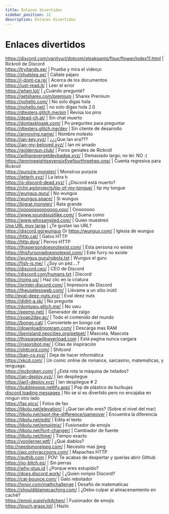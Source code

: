 ```yaml
---
title: Enlaces divertidos
sidebar_position: 12
description: Enlaces divertidos
---
```


# Enlaces divertidos

<https://discord.com/vanityurl/dotcom/steakpants/flour/flower/index11.html> | Rickroll de Discord   <br/>
<https://tryitands.ee/> | Prueba y mira el video¡o   <br/>
<https://shutplea.se/> | Cállate pájaro   <br/>
<https://i-dont-ca.re/> | Acerca de los documentos   <br/>
<https://just-read.it/> | Leer el error   <br/>
<https://when.lol/> | ¿Cuándo pregunté?   <br/>
<https://getsharex.com/premium> | Sharex Premium   <br/>
<https://nohello.com/> | No solo digas hola   <br/>
<https://nohello.net/> | no solo digas hola 2.0 <br/>
<https://dtesters.glitch.me/pin> | Revisa los pins   <br/>
<https://dead-ch.at/> | Sin chat muerto   <br/>
<https://dontasktoask.com/> | Po preguntes para preguntar   <br/>
<https://dtesters.glitch.me/dev> | Sin cliente de desarrollo   <br/>
<https://annoying.name/> | Nombre molesto   <br/>
<https://ian-key.xyz/> | ¿¿¿Que Ian era???   <br/>
<https://ian-my-beloved.xyz/> | Ian mi amado   <br/>
<https://goldensun.club/> | Foros geniales de Rickroll   <br/>
<https://willianevergetdevbadge.xyz/> | Demasiado largo; no leí: NO :(   <br/>
<https://tennineeightsevensixfivefourthreetwo.one/> | Cuenta regresiva para Rickroll   <br/>
<https://purpzie.monster/> | Monstruo purpzie   <br/>
<https://letterh.xyz/> | La letra h   <br/>
<https://is-discord-dead.xyz/> | ¿Discord está muerto?   <br/>
<https://chir.ag/projects/tip-of-my-tongue/> | tip my tongue   <br/>
<https://wungus.guru/> | No wungus   <br/>
<https://wungus.space/> | Si wungus   <br/>
<https://bigrat.monster/> | Rata grande   <br/>
<https://oooooooooooooo.ooo/> | Oooooooo   <br/>
<https://www.soundsjustlike.com/> | Suena como   <br/>
<https://www.whosampled.com/> | Quien muestreó   <br/>
[Una URL muy larga](https://cdn.discordapp.com/attachments/238376364967723008/522109766848217088/unknown.png?comment=According_to_all_known_laws_of_aviation_there_is_no_way_a_bee_should_be_able_to_fly_Its_wings_are_too_small_to_get_its_fat_little_body_off_the_ground_The_bee_of_course_flies_anyway_because_bees_dont_care_what_humans_think_is_impossible_Yellow_black_Yellow_black_Yellow_black_Yellow_black_Ooh_black_and_yellow_Lets_shake_it_up_a_little_Barry_Breakfast_is_ready_Ooming_Hang_on_a_second_Hello__Barry__Adam__Oan_you_believe_this_is_happening__I_cant_Ill_pick_you_up_Looking_sharp_Use_the_stairs_Your_father_paid_good_money_for_those_Sorry_Im_excited_Heres_the_graduate_Were_very_proud_of_you_son_A_perfect_report_card_all_Bs_Very_proud_Ma_I_got_a_thing_going_here__You_got_lint_on_your_fuzz__Ow_Thats_me__Wave_to_us_Well_be_in_row_118000__Bye_Barry_I_told_you_stop_flying_in_the_house__Hey_Adam__Hey_Barry__Is_that_fuzz_gel__A_little_Special_day_graduation_Never_thought_Id_make_it_Three_days_grade_school_three_days_high_school_Those_were_awkward_Three_days_college_Im_glad_I_took_a_day_and_hitchhiked_around_the_hive_You_did_come_back_different__Hi_Barry__Artie_growing_a_mustache_Looks_good__Hear_about_Frankie__Yeah__You_going_to_the_funeral__No_Im_not_going_Everybody_knows_sting_someone_you_die_Dont_waste_it_on_a_squirrel_Such_a_hothead_I_guess_he_could_have_just_gotten_out_of_the_way_I_love_this_incorporating_an_amusement_park_into_our_day_Thats_why_we_dont_need_vacations_Boy_quite_a_bit_of_pomp_under_the_circumstances__Well_Adam_today_we_are_men__We_are__Beemen__Amen_Hallelujah_Students_faculty_distinguished_bees_please_welcome_Dean_Buzzwell_Welcome_New_Hive_Oity_graduating_class_of_9:15_That_concludes_our_ceremonies_And_begins_your_career_at_Honex) | ¿Te gustan las URL?   <br/>
<https://discord.gg/wungus> Or <https://wungus.com/> | Iglesia de wungus   <br/>
<https://http.cat/> | Gatos HTTP   <br/>
<https://http.dog/> | Perros HTTP <br/>
<https://thispersondoesnotexist.com/> | Esta persona no existe   <br/>
<https://thisfursonadoesnotexist.com/> | Este furry no existe  <br/>
<https://wungus.guru/robots.txt> | Wungus el guru   <br/>
<https://fish-is.me/> | ¿Soy un pez....?  <br/>
<https://discord.ceo/> | CEO de Discord  <br/>
<https://discord.com/humans.txt> | Discord  <br/>
<https://roing.us/> | Haz clic en la criatura  <br/>
<https://printer.discord.com/> | Impresora de Discord  <br/>
<https://theuselessweb.com/> | Llévame a un sitio inútil  <br/>
<http://eval-deez-nuts.xyz/> | Eval deez nuts  <br/>
<https://didnt-a.sk/> | No pregunte  <br/>
<https://dontuwu.glitch.me/> | No uwu  <br/>
<https://eeemo.net/> | Generador de zalgo   <br/>
<https://soap2day.ac/> | Todo el contenido del mundo  <br/>
<https://bongo.cat/> | Conviertete en bongo cat  <br/>
<https://downloadmoreram.com/> | Descarga mas RAM  <br/>
<https://benisland.neocities.org/petpet/> | Mascota, Mascota  <br/>
<https://thispagewillneverload.com> | Está pagina nunca cargara  <br/>
<https://inspirobot.me/> | Citas de inspiración <br/>
<https://shitcord.com/> | Shitcord <br/>
<https://ban-cs.xyz/> | Deja de hacer informática  <br/>
<https://xkcd.com/> | Un comic online de romance, sarcasmo, matematicas, y lenguage.  <br/>
<https://mcbroken.com/> | ¿Está rota la máquina de helados?  <br/>
<https://ian-deploy.xyz/> | Ian despliegue   <br/>
<https://ian1-deploy.xyz/> | Ian despliegue # 2  <br/>
<https://bubblespop.netlify.app/> | Pop de plástico de burbujas  <br/>
[discord loading messages](https://gist.github.com/advaith1/540543d6a2b7fd66abdb0eb02c002f88) | No se si es divertido pero no encajaba en ningun otro lado  <br/>
<https://fax.pics/> | Fotos de fax  <br/>
<https://tikolu.net/elevation/> | ¿Que tan alto eres? (Sobre el nivel del mar)  <br/>
<https://tikolu.net/spot-the-difference/gameover> | Encuentra la diferencia <br/>
<https://tikolu.net/edit/> | Edita el texto  <br/>
<https://tikolu.net/emojimix/> | Fusionador de emojis <br/>
<https://tikolu.net/font-changer/> | Cambiador de fuente  <br/>
<https://tikolu.net/time/> | Tiempo exacto  <br/>
<https://yonilerner.wtf/> | ¿Qué diablos?  <br/>
<http://needsmorejpeg.com/> |  Necesito mas jpeg  <br/>
<https://api.onlyraccoons.com/> | Mapaches HTTP  <br/>
<https://guthib.com> | POV: Te acabas de despertar y querías abrir Github  <br/>
<https://no-bitch.es/> | Sin perras  <br/>
<https://why-stup.id> | ¿Porque eres estupido? <br/>
<https://does.discord.work/> | ¿Quien rompio Discord?  <br/>
<https://cat-bounce.com/> |  Gato rebotador <br />
<https://txnor.com/mathchallenge> | Desafio de matematicas <br />
<https://shouldiblamecaching.com/> | ¿Debo culpar al almacenamiento en caché?  <br/>
https://emoji.supply/kitchen/ | Fusionador de emojis <br/>
https://touch.grass.lol/ | Hazlo
